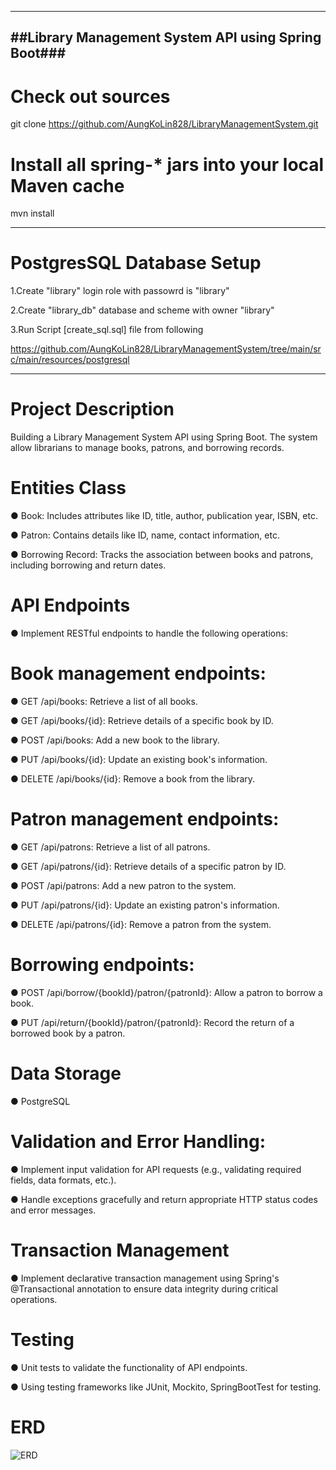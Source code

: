 ----------------------------------------------------
##Library Management System API using Spring Boot###
----------------------------------------------------

# Check out sources

git clone https://github.com/AungKoLin828/LibraryManagementSystem.git

# Install all spring-\* jars into your local Maven cache

mvn install

-------------------------------------------------------------------------------------
# PostgresSQL Database Setup

1.Create "library" login role with passowrd is "library"

2.Create "library_db" database and scheme with owner "library"

3.Run Script  [create_sql.sql] file from following 

  https://github.com/AungKoLin828/LibraryManagementSystem/tree/main/src/main/resources/postgresql

-----------------------------------------------------------------------------------------
# Project Description

Building a Library Management System API using Spring Boot. The system allow librarians
to manage books, patrons, and borrowing records.

# Entities Class

● Book: Includes attributes like ID, title, author, publication year, ISBN, etc.

● Patron: Contains details like ID, name, contact information, etc.

● Borrowing Record: Tracks the association between books and patrons,
  including borrowing and return dates.
  
# API Endpoints

● Implement RESTful endpoints to handle the following operations:

# Book management endpoints:

● GET /api/books: Retrieve a list of all books.

● GET /api/books/{id}: Retrieve details of a specific book by ID.

● POST /api/books: Add a new book to the library.

● PUT /api/books/{id}: Update an existing book's information.

● DELETE /api/books/{id}: Remove a book from the library.

# Patron management endpoints:

● GET /api/patrons: Retrieve a list of all patrons.

● GET /api/patrons/{id}: Retrieve details of a specific patron by ID.

● POST /api/patrons: Add a new patron to the system.

● PUT /api/patrons/{id}: Update an existing patron's information.

● DELETE /api/patrons/{id}: Remove a patron from the system.

# Borrowing endpoints:
● POST /api/borrow/{bookId}/patron/{patronId}: Allow a patron to
borrow a book.

● PUT /api/return/{bookId}/patron/{patronId}: Record the return of a borrowed book by a patron.

# Data Storage

● PostgreSQL

# Validation and Error Handling:
● Implement input validation for API requests (e.g., validating required fields, data formats, etc.).

● Handle exceptions gracefully and return appropriate HTTP status codes and error messages.

# Transaction Management

● Implement declarative transaction management using Spring's @Transactional annotation to ensure data integrity during critical operations.

# Testing

● Unit tests to validate the functionality of API endpoints.

● Using testing frameworks like JUnit, Mockito, SpringBootTest for testing.

# ERD
![ERD](https://github.com/AungKoLin828/LibraryManagementSystem/assets/61590535/bbe2e825-d851-410c-99eb-4a5b07473803)



